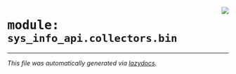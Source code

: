 <!-- markdownlint-disable -->

<a href="../src/sys_info_api/collectors/bin/__init__.py"><img align="right" style="float:right;" src="https://img.shields.io/badge/-source-cccccc?style=flat-square"></a>

# <kbd>module:</kbd> `sys_info_api.collectors.bin`








---

_This file was automatically generated via [lazydocs](https://github.com/ml-tooling/lazydocs)._
